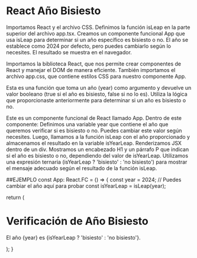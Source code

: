 # React Año Bisiesto

Importamos React y el archivo CSS.
Definimos la función isLeap en la parte superior del archivo app.tsx.
Creamos un componente funcional App que usa isLeap para determinar si un año específico es bisiesto o no.
El año se establece como 2024 por defecto, pero puedes cambiarlo según lo necesites.
El resultado se muestra en el navegador.

Importamos la biblioteca React, que nos permite crear componentes de React y manejar el DOM de manera eficiente.
También importamos el archivo app.css, que contiene estilos CSS para nuestro componente App.

Esta es una función que toma un año (year) como argumento y devuelve un valor booleano (true si el año es bisiesto, false si no lo es).
Utiliza la lógica que proporcionaste anteriormente para determinar si un año es bisiesto o no.

Este es un componente funcional de React llamado App.
Dentro de este componente:
Definimos una variable year que contiene el año que queremos verificar si es bisiesto o no. Puedes cambiar este valor según necesites.
Luego, llamamos a la función isLeap con el año proporcionado y almacenamos el resultado en la variable isYearLeap.
Renderizamos JSX dentro de un div. 
Mostramos un encabezado H1 y un párrafo P que indican si el año es bisiesto o no, dependiendo del valor de isYearLeap.
Utilizamos una expresión ternaria (isYearLeap ? 'bisiesto' : 'no bisiesto') para mostrar el mensaje adecuado según el resultado de la función isLeap.

##EJEMPLO
const App: React.FC = () => {
  const year = 2024; // Puedes cambiar el año aquí para probar
  const isYearLeap = isLeap(year);

  return (
    <div className="App">
      <h1>Verificación de Año Bisiesto</h1>
      <p>El año {year} es {isYearLeap ? 'bisiesto' : 'no bisiesto'}.</p>
    </div>
  );
}

